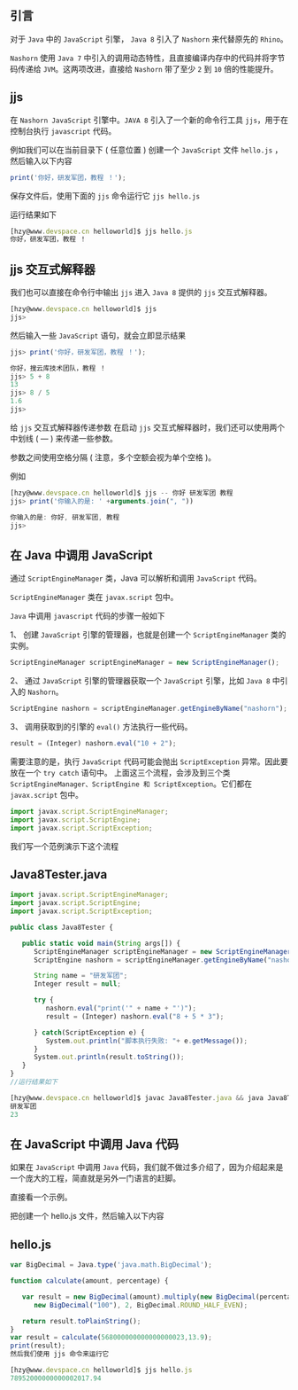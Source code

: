 

## 引言

对于 `Java` 中的 `JavaScript` 引擎， `Java 8` 引入了 `Nashorn` 来代替原先的 `Rhino`。

`Nashorn` 使用 `Java 7` 中引入的调用动态特性，且直接编译内存中的代码并将字节码传递给 `JVM`。这两项改进，直接给 `Nashorn` 带了至少 `2` 到 `10` 倍的性能提升。

## jjs

在 `Nashorn JavaScript` 引擎中。`JAVA 8` 引入了一个新的命令行工具 `jjs`，用于在控制台执行 `javascript` 代码。

例如我们可以在当前目录下 ( 任意位置 ) 创建一个 `JavaScript` 文件 `hello.js` ，然后输入以下内容
```js 
print('你好，研发军团，教程 ！');
```

保存文件后，使用下面的 `jjs` 命令运行它
`jjs hello.js`

运行结果如下
```js 
[hzy@www.devspace.cn helloworld]$ jjs hello.js
你好，研发军团，教程 ！
```

## jjs 交互式解释器

我们也可以直接在命令行中输出 `jjs` 进入 `Java 8` 提供的 `jjs` 交互式解释器。
```js 
[hzy@www.devspace.cn helloworld]$ jjs
jjs>
```

然后输入一些 `JavaScript` 语句，就会立即显示结果

```js 
jjs> print('你好，研发军团，教程 ！');

你好，搜云库技术团队，教程 ！
jjs> 5 + 8
13
jjs> 8 / 5
1.6
jjs>
```

给 `jjs` 交互式解释器传递参数
在启动 `jjs` 交互式解释器时，我们还可以使用两个中划线 ( — ) 来传递一些参数。

参数之间使用空格分隔 ( 注意，多个空额会视为单个空格 )。

例如
```js 
[hzy@www.devspace.cn helloworld]$ jjs -- 你好 研发军团 教程 
jjs> print('你输入的是: ' +arguments.join(", "))

你输入的是: 你好, 研发军团, 教程 
jjs>
```

## 在 Java 中调用 JavaScript

通过 `ScriptEngineManager` 类，Java 可以解析和调用 `JavaScript` 代码。

`ScriptEngineManager` 类在 `javax.script` 包中。

`Java` 中调用 `javascript` 代码的步骤一般如下

1、 创建 `JavaScript` 引擎的管理器，也就是创建一个 `ScriptEngineManager` 类的实例。
```js 
ScriptEngineManager scriptEngineManager = new ScriptEngineManager();
```

2、 通过 `JavaScript` 引擎的管理器获取一个 `JavaScript` 引擎，比如 `Java 8` 中引入的 `Nashorn`。

```js 
ScriptEngine nashorn = scriptEngineManager.getEngineByName("nashorn");
```

3、 调用获取到的引擎的 `eval()` 方法执行一些代码。

```js 
result = (Integer) nashorn.eval("10 + 2");
```

需要注意的是，执行 `JavaScript` 代码可能会抛出 `ScriptException` 异常。因此要放在一个 `try catch` 语句中。
上面这三个流程，会涉及到三个类 `ScriptEngineManager、ScriptEngine 和 ScriptException`。它们都在 `javax.script` 包中。

```js 
import javax.script.ScriptEngineManager;
import javax.script.ScriptEngine;
import javax.script.ScriptException;
```

我们写一个范例演示下这个流程

## Java8Tester.java

```js 
import javax.script.ScriptEngineManager;
import javax.script.ScriptEngine;
import javax.script.ScriptException;

public class Java8Tester {

   public static void main(String args[]) {
      ScriptEngineManager scriptEngineManager = new ScriptEngineManager();
      ScriptEngine nashorn = scriptEngineManager.getEngineByName("nashorn");

      String name = "研发军团";
      Integer result = null;

      try {
         nashorn.eval("print('" + name + "')");
         result = (Integer) nashorn.eval("8 + 5 * 3");

      } catch(ScriptException e) {
         System.out.println("脚本执行失败: "+ e.getMessage());
      }
      System.out.println(result.toString());
   }
}
//运行结果如下

[hzy@www.devspace.cn helloworld]$ javac Java8Tester.java && java Java8Tester
研发军团
23
```

## 在 JavaScript 中调用 Java 代码

如果在 `JavaScript` 中调用 `Java` 代码，我们就不做过多介绍了，因为介绍起来是一个庞大的工程，简直就是另外一门语言的赶脚。

直接看一个示例。

把创建一个 hello.js 文件，然后输入以下内容

## hello.js

```js 
var BigDecimal = Java.type('java.math.BigDecimal');

function calculate(amount, percentage) {

   var result = new BigDecimal(amount).multiply(new BigDecimal(percentage)).divide(
      new BigDecimal("100"), 2, BigDecimal.ROUND_HALF_EVEN);

   return result.toPlainString();
}
var result = calculate(568000000000000000023,13.9);
print(result);
然后我们使用 jjs 命令来运行它

[hzy@www.devspace.cn helloworld]$ jjs hello.js 
78952000000000002017.94
```

